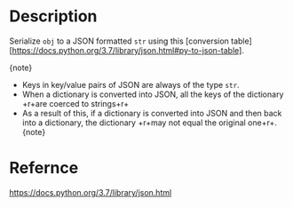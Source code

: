 # Description
Serialize `obj` to a JSON formatted `str` using this [conversion table][https://docs.python.org/3.7/library/json.html#py-to-json-table].

{note}
- Keys in key/value pairs of JSON are always of the type `str`. 
- When a dictionary is converted into JSON, all the keys of the dictionary +r+are coerced to strings+r+ 
- As a result of this, if a dictionary is converted into JSON and then back into a dictionary, the dictionary +r+may not equal the original one+r+.
{note}

# Refernce
https://docs.python.org/3.7/library/json.html